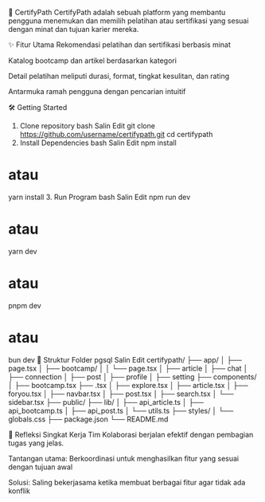 🚀 CertifyPath
CertifyPath adalah sebuah platform yang membantu pengguna menemukan dan memilih pelatihan atau sertifikasi yang sesuai dengan minat dan tujuan karier mereka.

✨ Fitur Utama
Rekomendasi pelatihan dan sertifikasi berbasis minat

Katalog bootcamp dan artikel berdasarkan kategori

Detail pelatihan meliputi durasi, format, tingkat kesulitan, dan rating

Antarmuka ramah pengguna dengan pencarian intuitif

🛠️ Getting Started
1. Clone repository
bash
Salin
Edit
git clone https://github.com/username/certifypath.git
cd certifypath
2. Install Dependencies
bash
Salin
Edit
npm install
# atau
yarn install
3. Run Program
bash
Salin
Edit
npm run dev
# atau
yarn dev
# atau
pnpm dev
# atau
bun dev
📁 Struktur Folder
pgsql
Salin
Edit
certifypath/
├── app/
│   ├── page.tsx
│   ├── bootcamp/
│   │   └── page.tsx
│   ├── article
│   ├── chat
│   ├── connection
│   ├── post
│   ├── profile
│   ├── setting
├── components/
│   ├── bootcamp.tsx
    ├── .tsx
│   ├── explore.tsx
│   ├── article.tsx
│   ├── foryou.tsx
│   ├── navbar.tsx
│   ├── post.tsx
│   ├── search.tsx
│   └── sidebar.tsx
├── public/
├── lib/
│   ├── api_article.ts
│   ├── api_bootcamp.ts
│   ├── api_post.ts
│   └── utils.ts
├── styles/
│   └── globals.css
├── package.json
└── README.md

🧠 Refleksi Singkat Kerja Tim
Kolaborasi berjalan efektif dengan pembagian tugas yang jelas.

Tantangan utama: Berkoordinasi untuk menghasilkan fitur yang sesuai dengan tujuan awal

Solusi: Saling bekerjasama ketika membuat berbagai fitur agar tidak ada konflik

